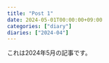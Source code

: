 ```yaml
---
title: "Post 1"
date: 2024-05-01T00:00:00+09:00
categories: ["diary"]
diaries: ["2024-04"]
---
```

これは2024年5月の記事です。

